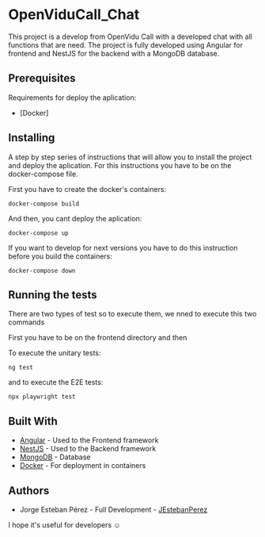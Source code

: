# OpenViduCall_Chat

This project is a develop from OpenVidu Call with a developed chat with all functions that are need. The project is fully developed using Angular for frontend and NestJS for the backend
with a MongoDB database.

## Prerequisites

Requirements for deploy the aplication:
- [Docker]

## Installing

A step by step series of instructions that will allow you to install the project and deploy the aplication.
For this instructions you have to be on the docker-compose file.

First you have to create the docker's containers:

    docker-compose build

And then, you cant deploy the aplication:

    docker-compose up

If you want to develop for next versions you have to do this instruction before you build the containers:

    docker-compose down

## Running the tests

There are two types of test so to execute them, we nned to execute this two commands

First you have to be on the frontend directory and then

To execute the unitary tests:

    ng test

and to execute the E2E tests:

    npx playwright test

## Built With

  - [Angular](https://angular.io/) - Used to the Frontend framework
  - [NestJS](https://nestjs.com/) - Used to the Backend framework
  - [MongoDB](https://www.mongodb.com/) - Database
  - [Docker](https://www.docker.com/) - For deployment in containers 

## Authors

  - Jorge Esteban Pérez - Full Development -
    [JEstebanPerez](https://github.com/JEstebanPerez)

I hope it's useful for developers ☺

